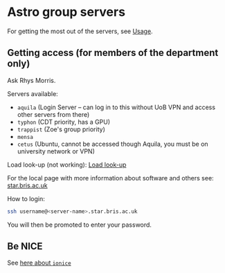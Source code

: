 # Astro group servers

For getting the most out of the servers, see [Usage](../astro-servers-usage.md).

## Getting access (for members of the department only)

Ask Rhys Morris.

Servers available:

- `aquila` (Login Server – can log in to this without UoB VPN and access other servers from there)
- `typhon` (CDT priority, has a GPU)
- `trappist` (Zoe's group priority)
- `mensa`
- `cetus` (Ubuntu, cannot be accessed though Aquila, you must be on university network or VPN)

Load look-up (not working): [Load look-up](https://www.star.bris.ac.uk/local/notes/servers.html)

For the local page with more information about software and others see: [star.bris.ac.uk](https://www.star.bris.ac.uk/local/)

How to login:

```bash
ssh username@<server-name>.star.bris.ac.uk
```

You will then be promoted to enter your password.

## Be NICE

See [here about `ionice`](https://data-flair.training/blogs/ionice-command-in-linux/)
